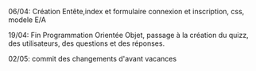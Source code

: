 06/04: Création Entête,index et formulaire connexion et inscription, css, modele E/A

19/04: Fin Programmation Orientée Objet, passage à la création du quizz, des utilisateurs, des questions et des réponses.

02/05: commit des changements d'avant vacances
